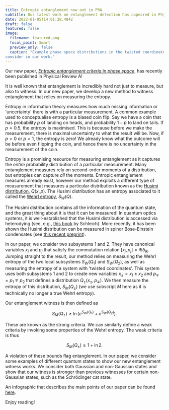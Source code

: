 ```yaml
---
title: Entropic entanglement now out in PRA
subtitle: Our latest work on entanglement detection has appeared in Physical Review A. We derive a new set of entanglement criteria in phase space that uses the Husimi distribution.
date: 2022-01-05T14:01:28.484Z
draft: false
featured: false
image:
  filename: featured.png
  focal_point: Smart
  preview_only: false
  caption: "Example phase space distributions in the twisted coordinates. These are some of the example states we
consider in our work."
---
```


Our new paper, *[Entropic entanglement criteria in phase space](https://journals.aps.org/pra/abstract/10.1103/PhysRevA.105.012409)*, has recently been published in Physical Review A!

It is well known that entanglement is incredibly hard not just to measure, but also to witness. In our new paper, we develop a new method to witness entanglement that relies on measuring the entropy.

Entropy in information theory measures how much missing information or 'uncertainty' there is with a particular measurement. A common example used to conceptualise entropy is a biased coin flip. Say we have a coin that has probability $p$ of landing on heads, and
probability $1-p$ to land on tails. If $p=0.5$, the entropy is maximised. This is because before we make the measurement, there is maximal uncertainty to what the result will be. Now, if $p=0$ or $p=1$, the entropy is zero! We already know what the outcome will
be before even flipping the coin, and hence there is no uncertainty in the measurement of the coin.

Entropy is a promising resource for measuring entanglement as it captures the *entire* probability distribution of a particular measurement. Many entanglement measures rely on second-order moments of a distribution, but
entropies can capture *all* the moments. Entropic entanglement measures already exist, however our method exploits a different type of measurement that measures a particular distribution known as the [Husimi
distribution](https://en.wikipedia.org/wiki/Husimi_Q_representation), $Q(x,p)$. The Husimi distribution has an entropy associated to it called the [Wehrl 
entropy](https://en.wikipedia.org/wiki/Wehrl_entropy), $S_W(Q)$.

The Husimi distribution contains all the information of the quantum state, and the great thing about it is that it can be measured! In quantum optics systems, it is well-established that the Husimi distribution is accessed via
heterodying (see, e.g., [this book](https://onlinelibrary.wiley.com/doi/book/10.1002/3527602976) by Schleich). More recently, it has been shown the Husimi distribution can be measured in spinor Bose-Einstein condensates (see [this
recent preprint](https://arxiv.org/abs/2105.12219)).

In our paper, we consider two subsystems $1$ and $2$. They have canonical variables $x_j$ and $p_j$ that satisfy the commutation relation $[x_j,p_j] = i\hbar\delta_{jk}$. Jumping straight to the result, our method relies on measuring the Wehrl entropy of the two
local subsystems $S_W(Q_1)$ and $S_W(Q_2)$, as well as measuring the entropy of a system with 'twisted coordinates'. This system uses both subsystems $1$ and $2$ to create new variables $x_\pm = x_1\pm x_2$ and $p_\mp = p_1 \mp p_2$ that defines a distribution
$Q_\pm(x_\pm,p_\mp)$. We then measure the entropy of this distribution, $S_M(Q_\pm)$ (we use subscript $M$ here as it is technically no longer a true Wehrl entropy).

Our entanglement witness is then defined as

$$ S_M(Q_\pm) \geq \ln\left(e^{S_W(Q_1)} + e^{S_W(Q_2)}\right).$$

These are known as the strong criteria. We can similarly define a weak criteria by invoking some properties of the Wehrl entropy. The weak criteria is thus

$$S_M(Q_\pm) \geq 1 + \ln2.$$

A violation of these bounds flag entanglement. In our paper, we consider some examples of different quantum states to show our new entanglement 
witness works. We consider both Gaussian and non-Gaussian states and show that our witness is stronger than
previous witnesses for certain non-Gaussian states, such as the Schrödinger cat state.

An infographic that describes the main points of our paper can be found [here](https://oliver-stockdale.com/post/entropic-entanglement-now-on-the-arxiv/phaseSpace.pdf).

Enjoy reading!

